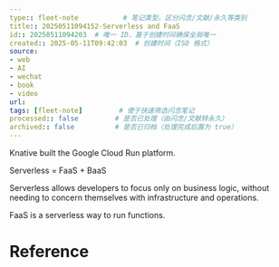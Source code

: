 ```yaml
---
type:: fleet-note           # 笔记类型，区分闪念/文献/永久等类别
title:: 20250511094152-Serverless and FaaS
id:: 20250511094203  # 唯一 ID，基于创建时间确保全局唯一
created:: 2025-05-11T09:42:03  # 创建时间（ISO 格式）
source:
- web
- AI
- wechat
- book
- video
url:
tags: [fleet-note]         # 便于快速筛选闪念笔记
processed:: false         # 是否已处理（由闪念/文献转永久）
archived:: false          # 是否已归档（处理完成后置为 true）
---
```

Knative built the Google Cloud Run platform.

Serverless = FaaS + BaaS

Serverless allows developers to focus only on business logic, without needing to concern themselves with infrastructure and operations.

FaaS is a serverless way to run functions. 
# Reference